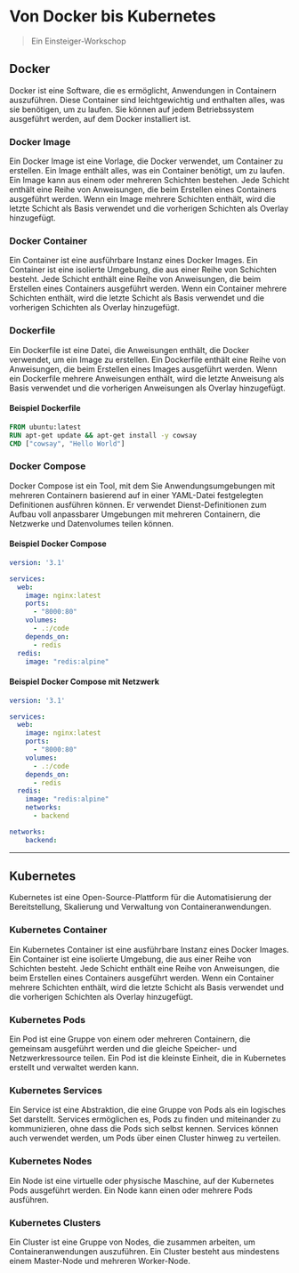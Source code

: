 # Von Docker bis Kubernetes

> Ein Einsteiger-Workschop

## Docker

Docker ist eine Software, die es ermöglicht, Anwendungen in Containern auszuführen. Diese Container sind leichtgewichtig und enthalten alles, was sie benötigen, um zu laufen. Sie können auf jedem Betriebssystem ausgeführt werden, auf dem Docker installiert ist.

### Docker Image

Ein Docker Image ist eine Vorlage, die Docker verwendet, um Container zu erstellen. Ein Image enthält alles, was ein Container benötigt, um zu laufen. Ein Image kann aus einem oder mehreren Schichten bestehen. Jede Schicht enthält eine Reihe von Anweisungen, die beim Erstellen eines Containers ausgeführt werden. Wenn ein Image mehrere Schichten enthält, wird die letzte Schicht als Basis verwendet und die vorherigen Schichten als Overlay hinzugefügt.

### Docker Container

Ein Container ist eine ausführbare Instanz eines Docker Images. Ein Container ist eine isolierte Umgebung, die aus einer Reihe von Schichten besteht. Jede Schicht enthält eine Reihe von Anweisungen, die beim Erstellen eines Containers ausgeführt werden. Wenn ein Container mehrere Schichten enthält, wird die letzte Schicht als Basis verwendet und die vorherigen Schichten als Overlay hinzugefügt.

### Dockerfile

Ein Dockerfile ist eine Datei, die Anweisungen enthält, die Docker verwendet, um ein Image zu erstellen. Ein Dockerfile enthält eine Reihe von Anweisungen, die beim Erstellen eines Images ausgeführt werden. Wenn ein Dockerfile mehrere Anweisungen enthält, wird die letzte Anweisung als Basis verwendet und die vorherigen Anweisungen als Overlay hinzugefügt.

#### Beispiel Dockerfile

```dockerfile
FROM ubuntu:latest
RUN apt-get update && apt-get install -y cowsay
CMD ["cowsay", "Hello World"]
```

### Docker Compose

Docker Compose ist ein Tool, mit dem Sie Anwendungsumgebungen mit mehreren Containern basierend auf in einer YAML-Datei festgelegten Definitionen ausführen können. Er verwendet Dienst-Definitionen zum Aufbau voll anpassbarer Umgebungen mit mehreren Containern, die Netzwerke und Datenvolumes teilen können.

#### Beispiel Docker Compose

```yaml
version: '3.1'

services:
  web:
    image: nginx:latest
    ports:
      - "8000:80"
    volumes:
      - .:/code
    depends_on:
      - redis
  redis:
    image: "redis:alpine"
```

#### Beispiel Docker Compose mit Netzwerk

```yaml
version: '3.1'

services:
  web:
    image: nginx:latest
    ports:
      - "8000:80"
    volumes:
      - .:/code
    depends_on:
      - redis
  redis:
    image: "redis:alpine"
    networks:
      - backend

networks:
    backend:
```


---

## Kubernetes

Kubernetes ist eine Open-Source-Plattform für die Automatisierung der Bereitstellung, Skalierung und Verwaltung von Containeranwendungen.

### Kubernetes Container

Ein Kubernetes Container ist eine ausführbare Instanz eines Docker Images. Ein Container ist eine isolierte Umgebung, die aus einer Reihe von Schichten besteht. Jede Schicht enthält eine Reihe von Anweisungen, die beim Erstellen eines Containers ausgeführt werden. Wenn ein Container mehrere Schichten enthält, wird die letzte Schicht als Basis verwendet und die vorherigen Schichten als Overlay hinzugefügt.

### Kubernetes Pods

Ein Pod ist eine Gruppe von einem oder mehreren Containern, die gemeinsam ausgeführt werden und die gleiche Speicher- und Netzwerkressource teilen. Ein Pod ist die kleinste Einheit, die in Kubernetes erstellt und verwaltet werden kann.

### Kubernetes Services

Ein Service ist eine Abstraktion, die eine Gruppe von Pods als ein logisches Set darstellt. Services ermöglichen es, Pods zu finden und miteinander zu kommunizieren, ohne dass die Pods sich selbst kennen. Services können auch verwendet werden, um Pods über einen Cluster hinweg zu verteilen.

### Kubernetes Nodes

Ein Node ist eine virtuelle oder physische Maschine, auf der Kubernetes Pods ausgeführt werden. Ein Node kann einen oder mehrere Pods ausführen.

### Kubernetes Clusters

Ein Cluster ist eine Gruppe von Nodes, die zusammen arbeiten, um Containeranwendungen auszuführen. Ein Cluster besteht aus mindestens einem Master-Node und mehreren Worker-Node.
